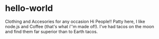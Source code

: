 # hello-world
Clothing and Accesories for any occasion 
Hi People!!
Patty here, I like node.js and Coffee (that's what i''m made of!).
I've had tacos on the moon and find them far superior than to Earth tacos.
